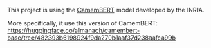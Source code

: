 This project is using the [CamemBERT](https://huggingface.co/almanach/camembert-base) model developed by the INRIA.

More specifically, it use this version of CamemBERT:
https://huggingface.co/almanach/camembert-base/tree/482393b6198924f9da270b1aaf37d238aafca99b

